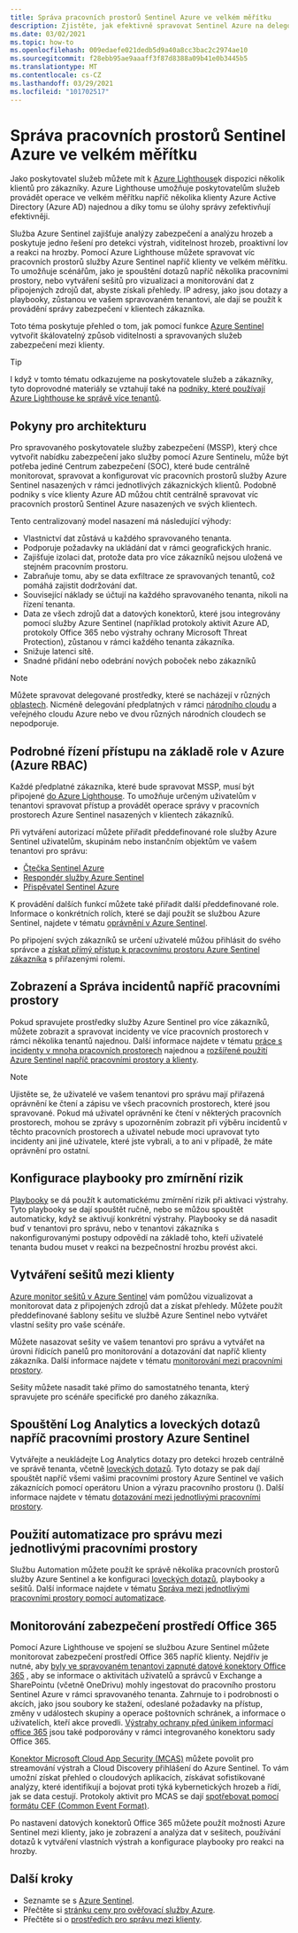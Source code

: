 ```yaml
---
title: Správa pracovních prostorů Sentinel Azure ve velkém měřítku
description: Zjistěte, jak efektivně spravovat Sentinel Azure na delegovaných zákaznických zdrojích.
ms.date: 03/02/2021
ms.topic: how-to
ms.openlocfilehash: 009edaefe021dedb5d9a40a8cc3bac2c2974ae10
ms.sourcegitcommit: f28ebb95ae9aaaff3f87d8388a09b41e0b3445b5
ms.translationtype: MT
ms.contentlocale: cs-CZ
ms.lasthandoff: 03/29/2021
ms.locfileid: "101702517"
---
```

# <a name="manage-azure-sentinel-workspaces-at-scale"></a>Správa pracovních prostorů Sentinel Azure ve velkém měřítku

Jako poskytovatel služeb můžete mít k [Azure Lighthouse](../overview.md)k dispozici několik klientů pro zákazníky. Azure Lighthouse umožňuje poskytovatelům služeb provádět operace ve velkém měřítku napříč několika klienty Azure Active Directory (Azure AD) najednou a díky tomu se úlohy správy zefektivňují efektivněji.

Služba Azure Sentinel zajišťuje analýzy zabezpečení a analýzu hrozeb a poskytuje jedno řešení pro detekci výstrah, viditelnost hrozeb, proaktivní lov a reakci na hrozby. Pomocí Azure Lighthouse můžete spravovat víc pracovních prostorů služby Azure Sentinel napříč klienty ve velkém měřítku. To umožňuje scénářům, jako je spouštění dotazů napříč několika pracovními prostory, nebo vytváření sešitů pro vizualizaci a monitorování dat z připojených zdrojů dat, abyste získali přehledy. IP adresy, jako jsou dotazy a playbooky, zůstanou ve vašem spravovaném tenantovi, ale dají se použít k provádění správy zabezpečení v klientech zákazníka.

Toto téma poskytuje přehled o tom, jak pomocí funkce [Azure Sentinel](../../sentinel/overview.md) vytvořit škálovatelný způsob viditelnosti a spravovaných služeb zabezpečení mezi klienty.

> [!TIP]
> I když v tomto tématu odkazujeme na poskytovatele služeb a zákazníky, tyto doprovodné materiály se vztahují také na [podniky, které používají Azure Lighthouse ke správě více tenantů](../concepts/enterprise.md).

## <a name="architectural-considerations"></a>Pokyny pro architekturu

Pro spravovaného poskytovatele služby zabezpečení (MSSP), který chce vytvořit nabídku zabezpečení jako služby pomocí Azure Sentinelu, může být potřeba jediné Centrum zabezpečení (SOC), které bude centrálně monitorovat, spravovat a konfigurovat víc pracovních prostorů služby Azure Sentinel nasazených v rámci jednotlivých zákaznických klientů. Podobně podniky s více klienty Azure AD můžou chtít centrálně spravovat víc pracovních prostorů Sentinel Azure nasazených ve svých klientech.

Tento centralizovaný model nasazení má následující výhody:

- Vlastnictví dat zůstává u každého spravovaného tenanta.
- Podporuje požadavky na ukládání dat v rámci geografických hranic.
- Zajišťuje izolaci dat, protože data pro více zákazníků nejsou uložená ve stejném pracovním prostoru.
- Zabraňuje tomu, aby se data exfiltrace ze spravovaných tenantů, což pomáhá zajistit dodržování dat.
- Související náklady se účtují na každého spravovaného tenanta, nikoli na řízení tenanta.
- Data ze všech zdrojů dat a datových konektorů, které jsou integrovány pomocí služby Azure Sentinel (například protokoly aktivit Azure AD, protokoly Office 365 nebo výstrahy ochrany Microsoft Threat Protection), zůstanou v rámci každého tenanta zákazníka.
- Snižuje latenci sítě.
- Snadné přidání nebo odebrání nových poboček nebo zákazníků

> [!NOTE]
> Můžete spravovat delegované prostředky, které se nacházejí v různých [oblastech](../../availability-zones/az-overview.md#regions). Nicméně delegování předplatných v rámci [národního cloudu](../../active-directory/develop/authentication-national-cloud.md) a veřejného cloudu Azure nebo ve dvou různých národních cloudech se nepodporuje.

## <a name="granular-azure-role-based-access-control-azure-rbac"></a>Podrobné řízení přístupu na základě role v Azure (Azure RBAC)

Každé předplatné zákazníka, které bude spravovat MSSP, musí být připojené [do Azure Lighthouse](onboard-customer.md). To umožňuje určeným uživatelům v tenantovi spravovat přístup a provádět operace správy v pracovních prostorech Azure Sentinel nasazených v klientech zákazníků.

Při vytváření autorizací můžete přiřadit předdefinované role služby Azure Sentinel uživatelům, skupinám nebo instančním objektům ve vašem tenantovi pro správu:

- [Čtečka Sentinel Azure](../../role-based-access-control/built-in-roles.md#azure-sentinel-reader)
- [Respondér služby Azure Sentinel](../../role-based-access-control/built-in-roles.md#azure-sentinel-responder)
- [Přispěvatel Sentinel Azure](../../role-based-access-control/built-in-roles.md#azure-sentinel-contributor)

K provádění dalších funkcí můžete také přiřadit další předdefinované role. Informace o konkrétních rolích, které se dají použít se službou Azure Sentinel, najdete v tématu [oprávnění v Azure Sentinel](../../sentinel/roles.md).

Po připojení svých zákazníků se určení uživatelé můžou přihlásit do svého správce a [získat přímý přístup k pracovnímu prostoru Azure Sentinel zákazníka](../../sentinel/multiple-tenants-service-providers.md) s přiřazenými rolemi.

## <a name="view-and-manage-incidents-across-workspaces"></a>Zobrazení a Správa incidentů napříč pracovními prostory

Pokud spravujete prostředky služby Azure Sentinel pro více zákazníků, můžete zobrazit a spravovat incidenty ve více pracovních prostorech v rámci několika tenantů najednou. Další informace najdete v tématu [práce s incidenty v mnoha pracovních prostorech](../../sentinel/multiple-workspace-view.md) najednou a [rozšířené použití Azure Sentinel napříč pracovními prostory a klienty](../../sentinel/extend-sentinel-across-workspaces-tenants.md).

> [!NOTE]
> Ujistěte se, že uživatelé ve vašem tenantovi pro správu mají přiřazená oprávnění ke čtení a zápisu ve všech pracovních prostorech, které jsou spravované. Pokud má uživatel oprávnění ke čtení v některých pracovních prostorech, mohou se zprávy s upozorněním zobrazit při výběru incidentů v těchto pracovních prostorech a uživatel nebude moci upravovat tyto incidenty ani jiné uživatele, které jste vybrali, a to ani v případě, že máte oprávnění pro ostatní.

## <a name="configure-playbooks-for-mitigation"></a>Konfigurace playbooky pro zmírnění rizik

[Playbooky](../../sentinel/tutorial-respond-threats-playbook.md) se dá použít k automatickému zmírnění rizik při aktivaci výstrahy. Tyto playbooky se dají spouštět ručně, nebo se můžou spouštět automaticky, když se aktivují konkrétní výstrahy. Playbooky se dá nasadit buď v tenantovi pro správu, nebo v tenantovi zákazníka s nakonfigurovanými postupy odpovědí na základě toho, kteří uživatelé tenanta budou muset v reakci na bezpečnostní hrozbu provést akci.

## <a name="create-cross-tenant-workbooks"></a>Vytváření sešitů mezi klienty

[Azure monitor sešitů v Azure Sentinel](../../sentinel/overview.md#workbooks) vám pomůžou vizualizovat a monitorovat data z připojených zdrojů dat a získat přehledy. Můžete použít předdefinované šablony sešitu ve službě Azure Sentinel nebo vytvářet vlastní sešity pro vaše scénáře.

Můžete nasazovat sešity ve vašem tenantovi pro správu a vytvářet na úrovni řídicích panelů pro monitorování a dotazování dat napříč klienty zákazníka. Další informace najdete v tématu [monitorování mezi pracovními prostory](../../sentinel/extend-sentinel-across-workspaces-tenants.md#using-cross-workspace-workbooks). 

Sešity můžete nasadit také přímo do samostatného tenanta, který spravujete pro scénáře specifické pro daného zákazníka.

## <a name="run-log-analytics-and-hunting-queries-across-azure-sentinel-workspaces"></a>Spouštění Log Analytics a loveckých dotazů napříč pracovními prostory Azure Sentinel

Vytvářejte a neukládejte Log Analytics dotazy pro detekci hrozeb centrálně ve správě tenanta, včetně [loveckých dotazů](../../sentinel/extend-sentinel-across-workspaces-tenants.md#cross-workspace-hunting). Tyto dotazy se pak dají spouštět napříč všemi vašimi pracovními prostory Azure Sentinel ve vašich zákaznících pomocí operátoru Union a výrazu pracovního prostoru (). Další informace najdete v tématu [dotazování mezi jednotlivými pracovními prostory](../../sentinel/extend-sentinel-across-workspaces-tenants.md#cross-workspace-querying).

## <a name="use-automation-for-cross-workspace-management"></a>Použití automatizace pro správu mezi jednotlivými pracovními prostory

Službu Automation můžete použít ke správě několika pracovních prostorů služby Azure Sentinel a ke konfiguraci [loveckých dotazů](../../sentinel/hunting.md), playbooky a sešitů. Další informace najdete v tématu [Správa mezi jednotlivými pracovními prostory pomocí automatizace](../../sentinel/extend-sentinel-across-workspaces-tenants.md#cross-workspace-management-using-automation).

## <a name="monitor-security-of-office-365-environments"></a>Monitorování zabezpečení prostředí Office 365

Pomocí Azure Lighthouse ve spojení se službou Azure Sentinel můžete monitorovat zabezpečení prostředí Office 365 napříč klienty. Nejdřív je nutné, aby [byly ve spravovaném tenantovi zapnuté datové konektory Office 365](../../sentinel/connect-office-365.md) , aby se informace o aktivitách uživatelů a správců v Exchange a SharePointu (včetně OneDrivu) mohly ingestovat do pracovního prostoru Sentinel Azure v rámci spravovaného tenanta. Zahrnuje to i podrobnosti o akcích, jako jsou soubory ke stažení, odeslané požadavky na přístup, změny v událostech skupiny a operace poštovních schránek, a informace o uživatelích, kteří akce provedli. [Výstrahy ochrany před únikem informací office 365](https://techcommunity.microsoft.com/t5/azure-sentinel/ingest-office-365-dlp-events-into-azure-sentinel/ba-p/1031820) jsou také podporovány v rámci integrovaného konektoru sady Office 365.

[Konektor Microsoft Cloud App Security (MCAS)](../../sentinel/connect-cloud-app-security.md) můžete povolit pro streamování výstrah a Cloud Discovery přihlášení do Azure Sentinel. To vám umožní získat přehled o cloudových aplikacích, získávat sofistikované analýzy, které identifikují a bojovat proti týká kybernetických hrozeb a řídí, jak se data cestují. Protokoly aktivit pro MCAS se dají [spotřebovat pomocí formátu CEF (Common Event Format)](https://techcommunity.microsoft.com/t5/azure-sentinel/ingest-box-com-activity-events-via-microsoft-cloud-app-security/ba-p/1072849).

Po nastavení datových konektorů Office 365 můžete použít možnosti Azure Sentinel mezi klienty, jako je zobrazení a analýza dat v sešitech, používání dotazů k vytváření vlastních výstrah a konfigurace playbooky pro reakci na hrozby.

## <a name="next-steps"></a>Další kroky

- Seznamte se s [Azure Sentinel](../../sentinel/overview.md).
- Přečtěte si [stránku ceny pro ověřovací služby Azure](https://azure.microsoft.com/pricing/details/azure-sentinel/).
- Přečtěte si o [prostředích pro správu mezi klienty](../concepts/cross-tenant-management-experience.md).


